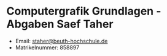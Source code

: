 # Computergrafik Grundlagen - Abgaben Saef Taher
* Email: staher@beuth-hochschule.de
* Matrikelnummer: 858897
<!-- vim: set spelllang=de: -->
